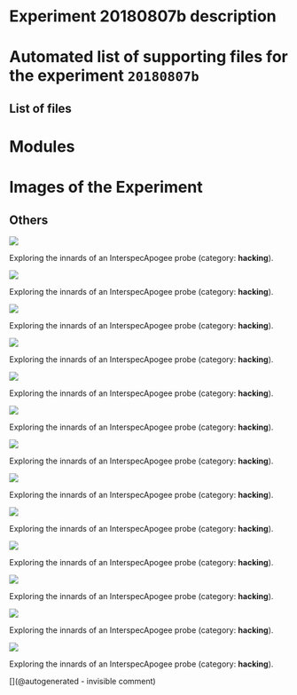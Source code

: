 # Experiment 20180807b description





# Automated list of supporting files for the __experiment `20180807b`__

## List of files




# Modules





# Images of the Experiment

## Others

![](/include/images/Interspec/P_20180807_222100.jpg)

Exploring the innards of an InterspecApogee probe (category: __hacking__).

![](/include/images/Interspec/P_20180807_221519.jpg)

Exploring the innards of an InterspecApogee probe (category: __hacking__).

![](/include/images/Interspec/P_20180807_221845.jpg)

Exploring the innards of an InterspecApogee probe (category: __hacking__).

![](/include/images/Interspec/P_20180807_222132.jpg)

Exploring the innards of an InterspecApogee probe (category: __hacking__).

![](/include/images/Interspec/P_20180807_221925.jpg)

Exploring the innards of an InterspecApogee probe (category: __hacking__).

![](/include/images/Interspec/P_20180807_221550.jpg)

Exploring the innards of an InterspecApogee probe (category: __hacking__).

![](/include/images/Interspec/P_20180807_222243.jpg)

Exploring the innards of an InterspecApogee probe (category: __hacking__).

![](/include/images/Interspec/P_20180807_221458.jpg)

Exploring the innards of an InterspecApogee probe (category: __hacking__).

![](/include/images/Interspec/P_20180807_222256.jpg)

Exploring the innards of an InterspecApogee probe (category: __hacking__).

![](/include/images/Interspec/P_20180807_221744.jpg)

Exploring the innards of an InterspecApogee probe (category: __hacking__).

![](/include/images/Interspec/P_20180807_222529.jpg)

Exploring the innards of an InterspecApogee probe (category: __hacking__).

![](/include/images/Interspec/P_20180807_221936.jpg)

Exploring the innards of an InterspecApogee probe (category: __hacking__).

![](/include/images/Interspec/P_20180807_221435.jpg)

Exploring the innards of an InterspecApogee probe (category: __hacking__).










[](@autogenerated - invisible comment)